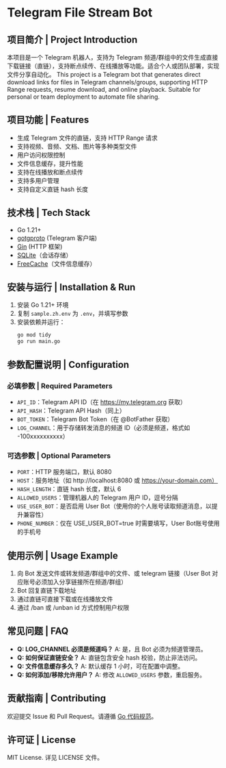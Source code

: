 # Telegram File Stream Bot

## 项目简介 | Project Introduction
本项目是一个 Telegram 机器人，支持为 Telegram 频道/群组中的文件生成直接下载链接（直链），支持断点续传、在线播放等功能。适合个人或团队部署，实现文件分享自动化。
This project is a Telegram bot that generates direct download links for files in Telegram channels/groups, supporting HTTP Range requests, resume download, and online playback. Suitable for personal or team deployment to automate file sharing.

## 项目功能 | Features
- 生成 Telegram 文件的直链，支持 HTTP Range 请求
- 支持视频、音频、文档、图片等多种类型文件
- 用户访问权限控制
- 文件信息缓存，提升性能
- 支持在线播放和断点续传
- 支持多用户管理
- 支持自定义直链 hash 长度

## 技术栈 | Tech Stack
- Go 1.21+
- [gotgproto](https://github.com/gotd/td) (Telegram 客户端)
- [Gin](https://github.com/gin-gonic/gin) (HTTP 框架)
- [SQLite](https://www.sqlite.org/)（会话存储）
- [FreeCache](https://github.com/coocood/freecache)（文件信息缓存）

## 安装与运行 | Installation & Run
1. 安装 Go 1.21+ 环境
2. 复制 `sample.zh.env` 为 `.env`，并填写参数
3. 安装依赖并运行：
   ```cmd
   go mod tidy
   go run main.go
   ```

## 参数配置说明 | Configuration

### 必填参数 | Required Parameters
- `API_ID`：Telegram API ID（在 https://my.telegram.org 获取）
- `API_HASH`：Telegram API Hash（同上）
- `BOT_TOKEN`：Telegram Bot Token（在 @BotFather 获取）
- `LOG_CHANNEL`：用于存储转发消息的频道 ID（必须是频道，格式如 -100xxxxxxxxxx）

### 可选参数 | Optional Parameters
- `PORT`：HTTP 服务端口，默认 8080
- `HOST`：服务地址（如 http://localhost:8080 或 https://your-domain.com）
- `HASH_LENGTH`：直链 hash 长度，默认 6
- `ALLOWED_USERS`：管理机器人的 Telegram 用户 ID，逗号分隔
- `USE_USER_BOT`：是否启用 User Bot（使用你的个人账号读取频道消息，以提升兼容性）
- `PHONE_NUMBER`：仅在 USE_USER_BOT=true 时需要填写，User Bot账号使用的手机号

## 使用示例 | Usage Example
1. 向 Bot 发送文件或转发频道/群组中的文件、或 telegram 链接（User Bot 对应账号必须加入分享链接所在频道/群组）
2. Bot 回复直链下载地址
3. 通过直链可直接下载或在线播放文件
4. 通过 /ban 或 /unban id 方式控制用户权限

## 常见问题 | FAQ
- **Q: LOG_CHANNEL 必须是频道吗？**
  A: 是，且 Bot 必须为频道管理员。
- **Q: 如何保证直链安全？**
  A: 直链包含安全 hash 校验，防止非法访问。
- **Q: 文件信息缓存多久？**
  A: 默认缓存 1 小时，可在配置中调整。
- **Q: 如何添加/移除允许用户？**
  A: 修改 `ALLOWED_USERS` 参数，重启服务。

## 贡献指南 | Contributing
欢迎提交 Issue 和 Pull Request。请遵循 [Go 代码规范](https://golang.org/doc/effective_go.html)。

## 许可证 | License
MIT License. 详见 LICENSE 文件。